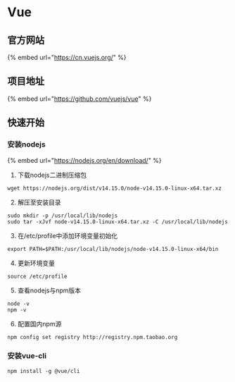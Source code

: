 # Vue

## 官方网站

{% embed url="https://cn.vuejs.org/" %}

## 项目地址

{% embed url="https://github.com/vuejs/vue" %}

## 快速开始

### 安装nodejs

{% embed url="https://nodejs.org/en/download/" %}

1. 下载nodejs二进制压缩包

```text
wget https://nodejs.org/dist/v14.15.0/node-v14.15.0-linux-x64.tar.xz
```

2. 解压至安装目录

```text
sudo mkdir -p /usr/local/lib/nodejs
sudo tar -xJvf node-v14.15.0-linux-x64.tar.xz -C /usr/local/lib/nodejs
```

3. 在/etc/profile中添加环境变量初始化

```text
export PATH=$PATH:/usr/local/lib/nodejs/node-v14.15.0-linux-x64/bin
```

4. 更新环境变量

```text
source /etc/profile
```

5. 查看nodejs与npm版本

```text
node -v
npm -v
```

6. 配置国内npm源

```text
npm config set registry http://registry.npm.taobao.org
```

### 安装vue-cli

```text
npm install -g @vue/cli
```

